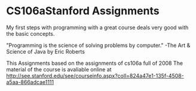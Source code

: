 CS106aStanford Assignments
==============

My first steps with programming with a great course deals very good with the basic concepts.

"Programming is the science of solving problems by computer." -The Art & Science of Java by Eric Roberts 

This Assignments based on the assignments of cs106a full of 2008
The material of the course is avaliable online at 
http://see.stanford.edu/see/courseinfo.aspx?coll=824a47e1-135f-4508-a5aa-866adcae1111
